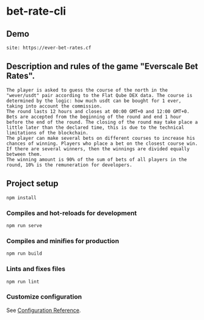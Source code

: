 # bet-rate-cli

## Demo
```
site: https://ever-bet-rates.cf
```

## Description and rules of the game "Everscale Bet Rates".
```
The player is asked to guess the course of the north in the "wever/usdt" pair according to the Flat Qube DEX data. The course is determined by the logic: how much usdt can be bought for 1 ever, taking into account the commission.
The round lasts 12 hours and closes at 00:00 GMT+0 and 12:00 GMT+0. Bets are accepted from the beginning of the round and end 1 hour before the end of the round. The closing of the round may take place a little later than the declared time, this is due to the technical limitations of the blockchain.
The player can make several bets on different courses to increase his chances of winning. Players who place a bet on the closest course win. If there are several winners, then the winnings are divided equally between them.
The winning amount is 90% of the sum of bets of all players in the round, 10% is the remuneration for developers.
```

## Project setup
```
npm install
```

### Compiles and hot-reloads for development
```
npm run serve
```

### Compiles and minifies for production
```
npm run build
```

### Lints and fixes files
```
npm run lint
```

### Customize configuration
See [Configuration Reference](https://cli.vuejs.org/config/).
